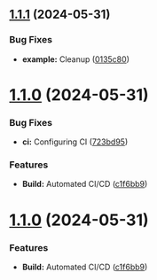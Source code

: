 ## [1.1.1](https://github.com/Famcache/famcache-rs/compare/v1.1.0...v1.1.1) (2024-05-31)


### Bug Fixes

* **example:** Cleanup ([0135c80](https://github.com/Famcache/famcache-rs/commit/0135c807b263f4ed59b757344a287f0369a3aefe))

# [1.1.0](https://github.com/Famcache/famcache-rs/compare/v1.0.0...v1.1.0) (2024-05-31)


### Bug Fixes

* **ci:** Configuring CI ([723bd95](https://github.com/Famcache/famcache-rs/commit/723bd954231d87280122a0cacde84803738d90a6))


### Features

* **Build:** Automated CI/CD ([c1f6bb9](https://github.com/Famcache/famcache-rs/commit/c1f6bb97aa257432c6d359cb8bf4778512ee6dc4))

# [1.1.0](https://github.com/Famcache/famcache-rs/compare/v1.0.0...v1.1.0) (2024-05-31)


### Features

* **Build:** Automated CI/CD ([c1f6bb9](https://github.com/Famcache/famcache-rs/commit/c1f6bb97aa257432c6d359cb8bf4778512ee6dc4))
